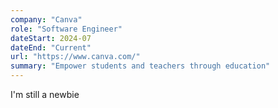 ```yaml
---
company: "Canva"
role: "Software Engineer"
dateStart: 2024-07
dateEnd: "Current"
url: "https://www.canva.com/"
summary: "Empower students and teachers through education"
---
```

I'm still a newbie
